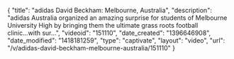{
    "title": "adidas David Beckham: Melbourne, Australia",
    "description": "adidas Australia organized an amazing surprise for students of Melbourne University High by bringing them the ultimate grass roots football clinic...with sur...",
    "videoid": "151110",
    "date_created": "1396646908",
    "date_modified": "1418181259",
    "type": "captivate",
    "layout": "video",
    "url": "\/v\/adidas-david-beckham-melbourne-australia\/151110"
}
